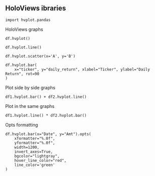 ## **HoloViews ibraries**
```
import hvplot.pandas
```


HoloViews graphs
```
df.hvplot()

df.hvplot.line()

df.hvplot.scatter(x='A', y='B')

df.hvplot.bar(
    x="ticker", y="daily_return", xlabel="Ticker", ylabel="Daily Return", rot=90
)
```


Plot side by side graphs
```
df1.hvplot.bar() + df2.hvplot.line()
```

Plot in the same graphs
```
df1.hvplot.line() * df2.hvplot.bar()
```

Opts formatting
```
df.hvplot.bar(x="Date", y="Amt").opts(
    xformatter="%.0f",
    yformatter="%.0f",
    width=1200,
    invert_axes=True,
    bgcolor="lightgray",
    hover_line_color="red",
    line_color='green'
)
```